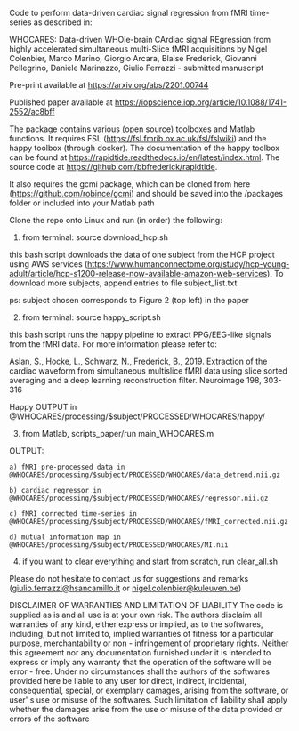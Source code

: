 Code to perform data-driven cardiac signal regression from fMRI time-series as described in:

WHOCARES: Data-driven WHOle-brain CArdiac signal REgression from highly accelerated simultaneous multi-Slice fMRI acquisitions by Nigel Colenbier, Marco Marino, Giorgio Arcara, Blaise Frederick, Giovanni Pellegrino, Daniele Marinazzo, Giulio Ferrazzi - submitted manuscript

Pre-print available at https://arxiv.org/abs/2201.00744

Published paper available at https://iopscience.iop.org/article/10.1088/1741-2552/ac8bff

The package contains various (open source) toolboxes and Matlab functions. It requires FSL (https://fsl.fmrib.ox.ac.uk/fsl/fslwiki) and the happy toolbox (through docker). The documentation of the happy toolbox can be found at https://rapidtide.readthedocs.io/en/latest/index.html. The source code at https://github.com/bbfrederick/rapidtide.

It also requires the gcmi package, which can be cloned from here (https://github.com/robince/gcmi) and should be saved into the /packages folder or included into your Matlab path

Clone the repo onto Linux and run (in order) the following:

1. from terminal: source download_hcp.sh

this bash script downloads the data of one subject from the HCP project using AWS services (https://www.humanconnectome.org/study/hcp-young-adult/article/hcp-s1200-release-now-available-amazon-web-services). To download more subjects, append entries to file subject_list.txt

ps: subject chosen corresponds to Figure 2 (top left) in the paper

2. from terminal: source happy_script.sh

this bash script runs the happy pipeline to extract PPG/EEG-like signals from the fMRI data. For more information please refer to:

Aslan, S., Hocke, L., Schwarz, N., Frederick, B., 2019. Extraction of the cardiac waveform from simultaneous multislice fMRI data using
slice sorted averaging and a deep learning reconstruction filter. Neuroimage 198, 303-316

Happy OUTPUT in @WHOCARES/processing/$subject/PROCESSED/WHOCARES/happy/

3. from Matlab, scripts_paper/run main_WHOCARES.m

OUTPUT: 

	a) fMRI pre-processed data in @WHOCARES/processing/$subject/PROCESSED/WHOCARES/data_detrend.nii.gz

	b) cardiac regressor in @WHOCARES/processing/$subject/PROCESSED/WHOCARES/regressor.nii.gz 

	c) fMRI corrected time-series in @WHOCARES/processing/$subject/PROCESSED/WHOCARES/fMRI_corrected.nii.gz 

	d) mutual information map in @WHOCARES/processing/$subject/PROCESSED/WHOCARES/MI.nii

4. if you want to clear everything and start from scratch, run clear_all.sh

Please do not hesitate to contact us for suggestions and remarks (giulio.ferrazzi@hsancamillo.it or nigel.colenbier@kuleuven.be)

DISCLAIMER OF WARRANTIES AND LIMITATION OF LIABILITY The code is supplied as is and all use is at your own risk. The authors disclaim all warranties of any kind, either express or implied, as to the softwares, including, but not limited to, implied warranties of fitness for a particular purpose, merchantability or non - infringement of proprietary rights. Neither this agreement nor any documentation furnished under it is intended to express or imply any warranty that the operation of the software will be error - free. Under no circumstances shall the authors of the softwares provided here be liable to any user for direct, indirect, incidental, consequential, special, or exemplary damages, arising from the software, or user' s use or misuse of the softwares. Such limitation of liability shall apply whether the damages arise from the use or misuse of the data provided or errors of the software
